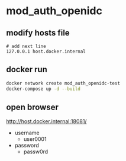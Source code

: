 # mod_auth_openidc

## modify hosts file

```
# add next line
127.0.0.1 host.docker.internal
```

## docker run

```bash
docker network create mod_auth_openidc-test
docker-compose up -d --build
```

## open browser

http://host.docker.internal:18081/

- username
  - user0001
- password
  - passw0rd
